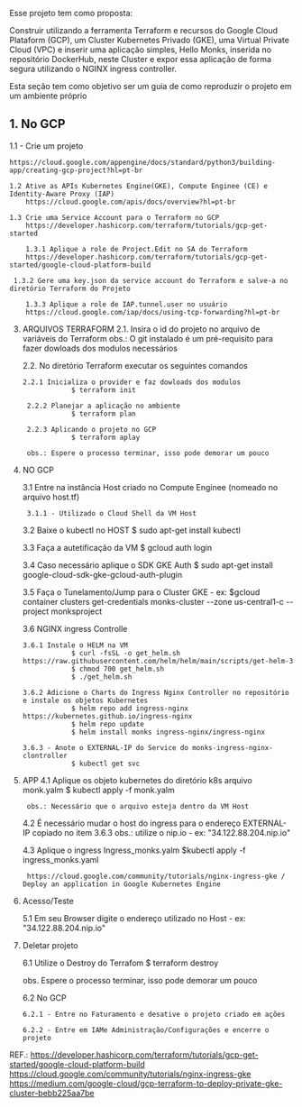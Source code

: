 Esse projeto tem como proposta:
    
Construir utilizando a ferramenta Terraform e recursos do Google Cloud Plataform (GCP), um Cluster Kubernetes Privado (GKE), uma Virtual Private Cloud (VPC) e inserir uma aplicação simples, Hello Monks, inserida no repositório DockerHub, neste Cluster e expor essa aplicação de forma segura utilizando o NGINX ingress controller.

Esta seção tem como objetivo ser um guia de como reproduzir o projeto em um ambiente próprio


## 1. No GCP
 1.1 - Crie um projeto 
    
    https://cloud.google.com/appengine/docs/standard/python3/building-app/creating-gcp-project?hl=pt-br
    
    1.2 Ative as APIs Kubernetes Engine(GKE), Compute Enginee (CE) e Identity-Aware Proxy (IAP)
        https://cloud.google.com/apis/docs/overview?hl=pt-br

    1.3 Crie uma Service Account para o Terraform no GCP 
        https://developer.hashicorp.com/terraform/tutorials/gcp-get-started 

        1.3.1 Aplique a role de Project.Edit no SA do Terraform 
        https://developer.hashicorp.com/terraform/tutorials/gcp-get-started/google-cloud-platform-build

     1.3.2 Gere uma key.json da service account do Terraform e salve-a no diretório Terraform do Projeto

        1.3.3 Aplique a role de IAP.tunnel.user no usuário 
        https://cloud.google.com/iap/docs/using-tcp-forwarding?hl=pt-br
    
3. ARQUIVOS TERRAFORM
    2.1. Insira o id do projeto no arquivo de variáveis do Terraform
        obs.: O git instalado é um pré-requisito para fazer dowloads dos modulos necessários
   
    2.2. No diretório Terraform executar os seguintes comandos

       2.2.1 Inicializa o provider e faz dowloads dos modulos
                   $ terraform init

        2.2.2 Planejar a aplicação no ambiente
                   $ terraform plan

        2.2.3 Aplicando o projeto no GCP
                   $ terraform aplay

        obs.: Espere o processo terminar, isso pode demorar um pouco

5. NO GCP

   3.1 Entre na instância Host criado no Compute Enginee (nomeado no arquivo host.tf)

        3.1.1 - Utilizado o Cloud Shell da VM Host

   3.2 Baixe o kubectl no HOST
               $ sudo apt-get install kubectl

    3.3 Faça a autetificação da VM
               $ gcloud auth login

   3.4 Caso necessário aplique o SDK GKE Auth
                $ sudo apt-get install google-cloud-sdk-gke-gcloud-auth-plugin

   3.5 Faça o Tunelamento/Jump para o Cluster GKE -
       ex:         $gcloud container clusters get-credentials monks-cluster --zone us-central1-c --project monksproject

   3.6 NGINX ingress Controlle

       3.6.1 Instale o HELM na VM
                   $ curl -fsSL -o get_helm.sh https://raw.githubusercontent.com/helm/helm/main/scripts/get-helm-3
                   $ chmod 700 get_helm.sh
                   $ ./get_helm.sh

       3.6.2 Adicione o Charts do Ingress Nginx Controller no repositório e instale os objetos Kubernetes 
                   $ helm repo add ingress-nginx https://kubernetes.github.io/ingress-nginx
                   $ helm repo update
                   $ helm install monks ingress-nginx/ingress-nginx
            
       3.6.3 - Anote o EXTERNAL-IP do Service do monks-ingress-nginx-clontroller  
                   $ kubectl get svc
   
7. APP
   4.1 Aplique os objeto kubernetes do diretório k8s arquivo monk.yalm
                   $ kubectl apply -f monk.yalm

        obs.: Necessário que o arquivo esteja dentro da VM Host
    
   4.2 É necessário mudar o host do ingress para o endereço EXTERNAL-IP copiado no  item 3.6.3
       obs.: utilize o nip.io - ex: "34.122.88.204.nip.io"

   4.3 Aplique o ingress Ingress_monks.yalm
           $kubectl apply -f ingress_monks.yaml

        https://cloud.google.com/community/tutorials/nginx-ingress-gke / Deploy an application in Google Kubernetes Engine

9. Acesso/Teste 

   5.1 Em seu Browser digite o endereço utilizado no Host - ex: "34.122.88.204.nip.io"

11. Deletar projeto

    6.1 Utilize o Destroy do Terrafom 
            $ terraform destroy

    obs. Espere o processo terminar, isso pode demorar um pouco

    6.2 No GCP 

        6.2.1 - Entre no Faturamento e desative o projeto criado em ações

        6.2.2 - Entre em IAMe Administração/Configurações e encerre o projeto


REF.:   https://developer.hashicorp.com/terraform/tutorials/gcp-get-started/google-cloud-platform-build
        https://cloud.google.com/community/tutorials/nginx-ingress-gke
        https://medium.com/google-cloud/gcp-terraform-to-deploy-private-gke-cluster-bebb225aa7be
